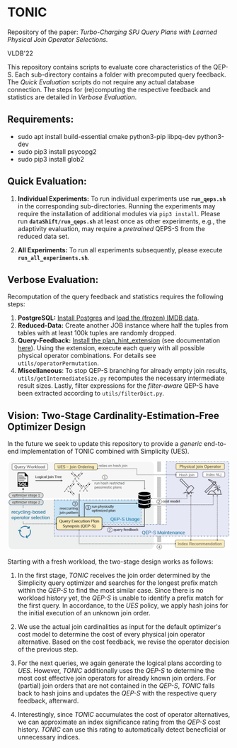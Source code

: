 # TONIC
Repository of the paper: <em>Turbo-Charging SPJ Query Plans with Learned Physical Join Operator Selections.</em>


VLDB'22


This repository contains scripts to evaluate core characteristics of the QEP-S. Each sub-directory contains a folder with precomputed query feedback. The <em> Quick Evaluation</em> scripts do not require any actual database connection. The steps for (re)computing the respective feedback and statistics are detailed in <em> Verbose Evaluation</em>.

## Requirements: ##
- sudo apt install build-essential cmake python3-pip libpq-dev python3-dev
- sudo pip3 install psycopg2
- sudo pip3 install glob2 


## Quick Evaluation: 

1. **Individual Experiments:** To run individual experiments use **`run_qeps.sh`** in the corresponding sub-directories. Running the experiments may require the installation of additional modules via `pip3 install`. Please run **`dataShift/run_qeps.sh`** at least once as other experiments, e.g., the adaptivity evaluation, may require a <em>pretrained</em> QEPS-S from the reduced data set.

2. **All Experiments:** To run all experiments subsequently, please execute **`run_all_experiments.sh`**.



## Verbose Evaluation: 

Recomputation of the query feedback and statistics requires the following steps:

1. **PostgreSQL:** [Install Postgres](https://www.postgresql.org/download/linux/ubuntu/) and [load the (frozen) IMDB data](https://github.com/gregrahn/join-order-benchmark).
2. **Reduced-Data:** Create another JOB instance where half the tuples from tables with at least 100k tuples are randomly dropped.
3. **Query-Feedback:** [Install the plan_hint_extension](https://github.com/ossc-db/pg_hint_plan) (see documentation [here](https://pghintplan.osdn.jp/pg_hint_plan.html)). Using the extension, execute each query with all possible physical operator combinations. For details see `utils/operatorPermutation`.
4. **Miscellaneous**: To stop QEP-S branching for already empty join results, `utils/getIntermediateSize.py` recomputes the necessary intermediate result sizes. Lastly, filter expressions for the <em>filter-aware</em> QEP-S have been extracted according to `utils/filterDict.py`.


## Vision: Two-Stage Cardinality-Estimation-Free Optimizer Design
In the future we seek to update this repository to provide a <em>generic</em> end-to-end implementation of TONIC combined with Simplicity (UES). 


<img src="./figures/twostagedesign.png" width="750"/>


Starting with a fresh workload, the two-stage design works as follows: 



1. In the first stage, <em>TONIC</em> receives the join order determined by the Simplicity query optimizer and searches for the longest prefix match within the  <em>QEP-S</em> to find the most similar case. Since there is no workload history yet, the <em>QEP-S</em> is unable to identify a prefix match for the first query. In accordance, to the <em>UES</em> policy, we apply hash joins for the initial execution of an unknown join order.

2. We use the actual join cardinalities as input for the default optimizer's cost model to determine the cost of every physical join operator alternative. Based on the cost feedback, we revise the operator decision of the previous step. 

3. For the next queries, we again generate the logical plans according to <em>UES</em>. 
However, <em>TONIC</em> additionally uses the <em>QEP-S</em> to determine the most cost effective join operators for already known join orders. For (partial) join orders that are not contained in the <em>QEP-S</em>, <em>TONIC</em> falls back to hash joins and updates the <em>QEP-S</em> with the respective query feedback, afterward. 

4. Interestingly, since <em>TONIC</em> accumulates the cost of operator alternatives, we can approximate an index significance rating from the <em>QEP-S</em> cost history. <em>TONIC</em> can use this rating to automatically detect benecficial or unnecessary indices.

